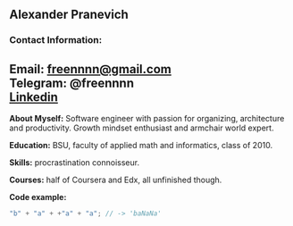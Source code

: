 ## Alexander Pranevich

### Contact Information:

**Email:** freennnn@gmail.com\
**Telegram:** @freennnn\
[Linkedin](https://www.linkedin.com/in/williamhgates)
---

**About Myself:** Software engineer with passion for organizing, architecture and productivity. Growth mindset enthusiast and armchair world expert.

**Education:** BSU, faculty of applied math and informatics, class of 2010.

**Skills:** procrastination connoisseur.

**Courses:** half of Coursera and Edx, all unfinished though.

**Code example:**
```javascript
"b" + "a" + +"a" + "a"; // -> 'baNaNa'
```